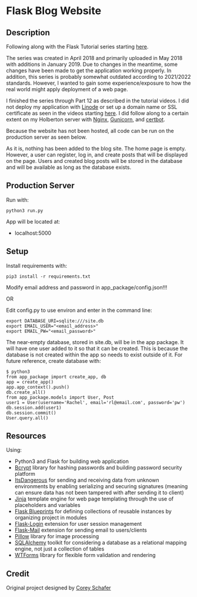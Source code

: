 # Flask Blog Website

## Description

Following along with the Flask Tutorial series starting [here](https://www.youtube.com/watch?v=MwZwr5Tvyxo&list=PL-osiE80TeTs4UjLw5MM6OjgkjFeUxCYH&index=2).

The series was created in April 2018 and primarily uploaded in May 2018 with additions in January 2019. Due to changes in the meantime, some changes have been made to get the application working properly. In addition, this series is probably somewhat outdated according to 2021/2022 standards. However, I wanted to gain some experience/exposure to how the real world might apply deployment of a web page.

I finished the series through Part 12 as described in the tutorial videos. I did not deploy my application with [Linode](https://linode.com/coreyschafer) or set up a domain name or SSL certificate as seen in the videos starting [here](https://www.youtube.com/watch?v=goToXTC96Co&list=PL-osiE80TeTs4UjLw5MM6OjgkjFeUxCYH&index=13). I did follow along to a certain extent on my Holberton server with [Nginx](https://www.nginx.com/resources/wiki/?_bt=541137080527&_bk=&_bm=&_bn=g&_bg=125748574545&gclid=Cj0KCQiAzfuNBhCGARIsAD1nu-8ffJJYxHOi_4MIMaGzLmq_JRcJquNH08aCANjVgx2Psl5t4mL6nsQaApxREALw_wcB), [Gunicorn](https://docs.gunicorn.org/en/stable/deploy.html), and [certbot](https://certbot.eff.org/).

Because the website has not been hosted, all code can be run on the production server as seen below.

As it is, nothing has been added to the blog site. The home page is empty. However, a user can register, log in, and create posts that will be displayed on the page. Users and created blog posts will be stored in the database and will be available as long as the database exists.

## Production Server

Run with:

```
python3 run.py
```

App will be located at:
- localhost:5000

## Setup

Install requirements with:

```
pip3 install -r requirements.txt
```

Modify email address and password in app_package/config.json!!!

OR

Edit config.py to use environ and enter in the command line:

```
export DATABASE_URI=sqlite:///site.db
export EMAIL_USER="<email_address>"
export EMAIL_PW="<email_password>"
```

The near-empty database, stored in site.db, will be in the app package. It will have one user added to it so that it can be created. This is because the database is not created within the app so needs to exist outside of it. For future reference, create database with:

```
$ python3
from app_package import create_app, db
app = create_app()
app.app_context().push()
db.create_all()
from app_package.models import User, Post
user1 = User(username='Rachel', email='rl@email.com', password='pw')
db.session.add(user1)
db.session.commit()
User.query.all()
```

## Resources

Using:

- Python3 and Flask for building web application
- [Bcrypt](https://www.npmjs.com/package/bcrypt) library for hashing passwords and building password security platform
- [ItsDangerous](https://itsdangerous.palletsprojects.com/en/2.0.x/) for sending and receiving data from unknown environments by enabling serializing and securing signatures (meaning can ensure data has not been tampered with after sending it to client)
- [Jinja](https://jinja.palletsprojects.com/en/3.0.x/) template engine for web page templating through the use of placeholders and variables
- [Flask Blueprints](https://flask.palletsprojects.com/en/2.0.x/blueprints/) for defining collections of reusable instances by organizing project in modules
- [Flask-Login](https://flask-login.readthedocs.io/en/latest/) extension for user session management
- [Flask-Mail](https://pythonhosted.org/Flask-Mail/) extension for sending email to users/clients
- [Pillow](https://pillow.readthedocs.io/en/stable/) library for image processing
- [SQLAlchemy](https://www.sqlalchemy.org/library.html) toolkit for considering a database as a relational mapping engine, not just a collection of tables
- [WTForms](https://wtforms.readthedocs.io/en/3.0.x/) library for flexible form validation and rendering

## Credit

Original project designed by [Corey Schafer](https://github.com/CoreyMSchafer)

